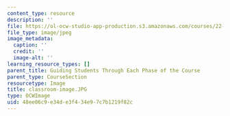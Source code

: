 ```yaml
---
content_type: resource
description: ''
file: https://ol-ocw-studio-app-production.s3.amazonaws.com/courses/22-033-nuclear-systems-design-project-fall-2011/48ee06c9e34de3f434e97c7b1219f82c_classroom-image.JPG
file_type: image/jpeg
image_metadata:
  caption: ''
  credit: ''
  image-alt: ''
learning_resource_types: []
parent_title: Guiding Students Through Each Phase of the Course
parent_type: CourseSection
resourcetype: Image
title: classroom-image.JPG
type: OCWImage
uid: 48ee06c9-e34d-e3f4-34e9-7c7b1219f82c
---
```


